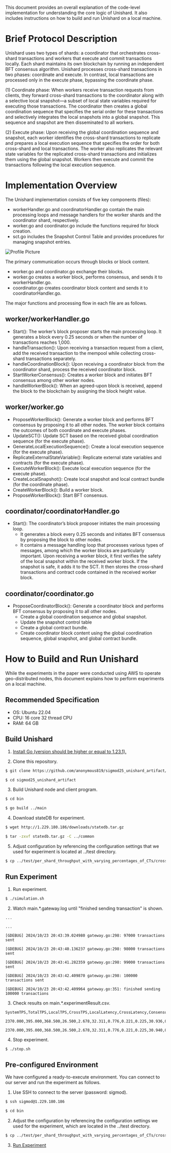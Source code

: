 
This document provides an overall explanation of the code-level implementation for understanding the core logic of Unishard. It also includes instructions on how to build and run Unishard on a local machine.

# Brief Protocol Description

Unishard uses two types of shards: a coordinator that orchestrates cross-shard transactions and workers that execute and commit transactions locally. Each shard maintains its own blockchain by running an independent BFT consensus algorithm. Unishard processes cross-shard transactions in two phases: coordinate and execute. In contrast, local transactions are processed only in the execute phase, bypassing the coordinate phase.

(1) Coordinate phase: When workers receive transaction requests from clients, they forward cross-shard transactions to the coordinator along with a selective local snapshot—a subset of local state variables required for executing those transactions. The coordinator then creates a global coordination sequence that specifies the serial order for these transactions and selectively integrates the local snapshots into a global snapshot. This sequence and snapshot are then disseminated to all workers.

(2) Execute phase: Upon receiving the global coordination sequence and snapshot, each worker identifies the cross-shard transactions to replicate and prepares a local execution sequence that specifies the order for both cross-shard and local transactions. The worker also replicates the relevant state variables for the replicated cross-shard transactions and initializes them using the global snapshot. Workers then execute and commit the transactions following the local execution sequence.

# Implementation Overview

The Unishard implementation consists of five key components (files):
- workerHandler.go and coordinatorHandler.go contain the main processing loops and message handlers for the worker shards and the coordinator shard, respectively.
- worker.go and coordinator.go include the functions required for block creation.
- sct.go includes the Snapshot Control Table and provides procedures for managing snapshot entries.

![Profile Picture](./unishard_implementation_diagram.png)


The primary communication occurs through blocks or block content. 
- worker.go and coordinator.go exchange their blocks. 
- worker.go creates a worker block, performs consensus, and sends it to workerHandler.go. 
- coordinator.go creates coordinator block content and sends it to coordinatorHandler.go.

The major functions and processing flow in each file are as follows.

## worker/workerHandler.go
- Start(): The worker’s block proposer starts the main processing loop. It generates a block every 0.25 seconds or when the number of transactions reaches 1,000.
- handleTransaction(): Upon receiving a transaction request from a client, add the received transaction to the mempool while collecting cross-shard transactions separately.
- handleCoordinationBlock(): Upon receiving a coordinator block from the coordinator shard, process the received coordinator block.
- StartWorkerConsensus(): Creates a worker block and initiates BFT consensus among other worker nodes.
- handleWorkerBlock(): When an agreed-upon block is received, append the block to the blockchain by assigning the block height value.

## worker/worker.go
- ProposeWorkerBlock(): Generate a worker block and performs BFT consensus by proposing it to all other nodes. The worker block contains the outcomes of both coordinate and execute phases.
- UpdateSCT(): Update SCT based on the received global coordination sequence (for the execute phase).
- GenerateLocalExecutionSequence(): Create a local execution sequence (for the execute phase).
- ReplicateExternalStateVariable(): Replicate external state variables and contracts (for the execute phase).
- ExecuteWorkerBlock(): Execute local execution sequence (for the execute phase).
- CreateLocalSnapshot(): Create local snapshot and local contract bundle (for the coordinate phase).
- CreateWorkerBlock(): Build a worker block.
- ProposeWorkerBlock(): Start BFT consensus.

## coordinator/coordinatorHandler.go
- Start(): The coordinator’s block proposer initiates the main processing loop. 
    - It generates a block every 0.25 seconds and initiates BFT consensus by proposing the block to other nodes. 
    - It contains a message handling loop that processes various types of messages, among which the worker blocks are particularly important. Upon receiving a worker block, it first verifies the safety of the local snapshot within the received worker block. If the snapshot is safe, it adds it to the SCT. It then stores the cross-shard transactions and contract code contained in the received worker block.


## coordinator/coordinator.go
- ProposeCoordinatorBlock(): Generate a coordinator block and performs BFT consensus by proposing it to all other nodes. 
    - Create a global coordination sequence and global snapshot.
    - Update the snapshot control table
    - Create a global contract bundle.
    - Create coordinator block content using the global coordination sequence, global snapshot, and global contract bundle. 


# How to Build and Run Unishard

While the experiments in the paper were conducted using AWS to operate geo-distributed nodes, this document explains how to perform experiments on a local machine.

## Recommended Specification

- OS: Ubuntu 22.04
- CPU: 16 core 32 thread CPU
- RAM: 64 GB

## Build Unishard

1. [Install Go (version should be higher or equal to 1.23.1).](https://go.dev/doc/install)

2. Clone this repository.
```bash
$ git clone https://github.com/anonymous819/sigmod25_unishard_artifact/

$ cd sigmod25_unishard_artifact
```

3. Build Unishard node and client program.
```bash
$ cd bin

$ go build ../main
```
4. Download stateDB for experiment.
```bash
$ wget http://1.229.180.186/downloads/statedb.tar.gz

$ tar -zxvf statedb.tar.gz -C ../common
```

5. Adjust configuration by referencing the configuration settings that we used for experiment is located at ../test directory.
```bash
$ cp ../test/per_shard_throughput_with_varying_percentages_of_CTs/cross_tx_30.json ../common/config.json
```


## Run Experiment

1. Run experiment.
```bash
$ ./simulation.sh
```

2. Watch main.*.gateway.log until "finished sending transaction" is shown.
```
...

...

[GDEBUG] 2024/10/23 20:43:39.024980 gateway.go:298: 97000 transactions sent

[GDEBUG] 2024/10/23 20:43:40.136237 gateway.go:298: 98000 transactions sent

[GDEBUG] 2024/10/23 20:43:41.282359 gateway.go:298: 99000 transactions sent

[GDEBUG] 2024/10/23 20:43:42.409870 gateway.go:298: 100000 transactions sent

[GDEBUG] 2024/10/23 20:43:42.409964 gateway.go:351: finished sending 100000 transactions
```
3. Check results on main.*.experimentResult.csv.
```csv
SystemTPS,TotalTPS,LocalTPS,CrossTPS,LocalLatency,CrossLatency,ConsensusForISC,ISC,ConsensusForCommit,WaitingTime,LocalConsensusForCommit,LocalWaitingTime

2370.000,395.000,368.500,26.500,2.678,32.311,0.776,0.221,0.225,30.936,0.206,2.472

2370.000,395.000,368.500,26.500,2.678,32.311,0.776,0.221,0.225,30.940,0.206,2.472
```

4. Stop experiment.
```bash
$ ./stop.sh
```


## Pre-configured Environment

We have configured a ready-to-execute environment. You can connect to our server and run the experiment as follows.

1. Use SSH to connect to the server (password: sigmod).
```bash
$ ssh sigmod@1.229.180.186 

$ cd bin
```
2. Adjust the configuration by referencing the configuration settings we used for the experiment, which are located in the ../test directory.
```bash
$ cp ../test/per_shard_throughput_with_varying_percentages_of_CTs/cross_tx_30.json ../common/config.json
```
3. [Run Experiment](#run-experiment)